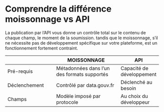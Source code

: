 # Comprendre la différence moissonnage vs API

La publication par l’API vous donne un contrôle total sur le contenu de chaque champ, le moment de la soumission. tandis que le moissonnage, s’il ne nécessite pas de développement spécifique sur votre plateforme, est un fonctionnement fortement contraint.

<table><thead><tr><th width="183"> </th><th width="310">MOISSONNAGE</th><th>API</th></tr></thead><tbody><tr><td>Pré-requis</td><td>Métadonnées dans l’un des formats supportés</td><td>Capacité de développement</td></tr><tr><td>Déclenchement</td><td>Contrôlé par data.gouv.fr</td><td>Déclenché au besoin</td></tr><tr><td>Champs</td><td>Modèle imposé par protocole</td><td>Au choix du développeur</td></tr></tbody></table>
